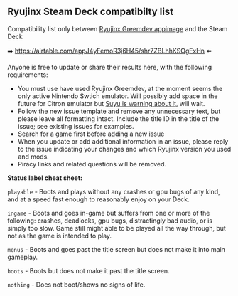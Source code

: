 ## Ryujinx Steam Deck compatibilty list

Compatibility list only between [Ryujinx Greemdev appimage](https://git.ryujinx.app/ryubing/ryujinx/-/releases) and the Steam Deck

➡️ https://airtable.com/appJ4yFemoR3j6H45/shr7ZBLhhKSOgFxHn ⬅️

Anyone is free to update or share their results here, with the following requirements:

- You must use have used Ryujinx Greemdev, at the moment seems the only active Nintendo Swtich emulator. Will possibly add space in the future for Citron emulator but [Suyu is warning about it](https://suyu.dev/), will wait.
- Follow the new issue template and remove any unnecessary text, but please leave all formatting intact. Include the title ID in the title of the issue; see existing issues for examples.
- Search for a game first before adding a new issue
- When you update or add additional information in an issue, please reply to the issue indicating your changes and which Ryujinx version you used and mods.
- Piracy links and related questions will be removed.

**Status label cheat sheet:**

   `playable` - Boots and plays without any crashes or gpu bugs of any kind, and at a speed fast enough to reasonably enjoy on your Deck.

   `ingame` - Boots and goes in-game but suffers from one or more of the following: crashes, deadlocks, gpu bugs, distractingly bad audio, or is simply too slow. Game still might able to be played all the way through, but not as the game is intended to play.

   `menus` - Boots and goes past the title screen but does not make it into main gameplay.

   `boots` - Boots but does not make it past the title screen.

   `nothing` - Does not boot/shows no signs of life.
